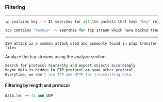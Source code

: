 ### Filtering

---

```py
ip contains key --> It searches for all the packets that have "key" related things in them. It could be a file .zip .txt anything
```

```py
tcp contains "backup" -> searches for tcp stream which have backup transfer going on or all the packet transfers having backup string in it.
```

---

`SYN attack is a common attack used and commonly found in pcap transfer files`

Analyze the tcp streams using the analyze section.

```py
Search for protocol hierarchy and export objects accordingly 
Maybe data is hidden in FTP protocol or some other protocol.
Everytime, we don't use TCP and HTTP for transmitting data.
```

#### Filtering by length and protocol

```py
data.len == 41 and UDP
```

